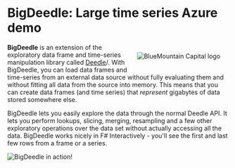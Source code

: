 BigDeedle: Large time series Azure demo
=======================================

<p style="float:right;margin:20px">
  <img src="https://www.bluemountaincapital.com/media/logo.gif" alt="BlueMountain Capital logo" />
</p>

**BigDeedle** is an extension of the exploratory data frame and time-series
manipulation library called [Deedle](http://bluemountaincapital.github.io/Deedle/)/.
With BigDeedle, you can load data frames and time-series from an external data
source without fully evaluating them and without fitting all data from the
source into memory. This means that you can create data frames (and time series)
that _represent_ gigabytes of data stored somewhere else.

BigDeedle lets you easily explore the data through the normal Deedle API. It
lets you perform lookups, slicing, merging, resampling and a few other exploratory
operations over the data set without actually accessing all the data. BigDeedle
works nicely in F# Interactively - you'll see the first and last few rows from
a frame or a series.

![BigDeedle in action!](https://github.com/tpetricek/Deedle.BigDemo/raw/master/img/screen.png)
